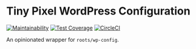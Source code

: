 # Tiny Pixel WordPress Configuration

[![Maintainability](https://api.codeclimate.com/v1/badges/97d1ec006ef738b2838a/maintainability)](https://codeclimate.com/github/pixelcollective/config/maintainability)
[![Test Coverage](https://api.codeclimate.com/v1/badges/97d1ec006ef738b2838a/test_coverage)](https://codeclimate.com/github/pixelcollective/config/test_coverage)
[![CircleCI](https://circleci.com/gh/pixelcollective/config.svg?style=shield)](https://circleci.com/gh/pixelcollective/config)

An opinionated wrapper for `roots/wp-config`.
